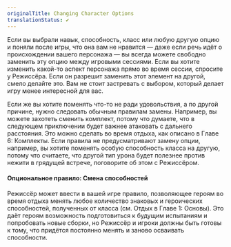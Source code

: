 ```yaml
---
originalTitle: Changing Character Options
translationStatus: ✔️
---
```

Если вы выбрали навык, способность, класс или любую другую опцию и поняли после игры, что она вам не нравится — даже если речь идёт о происхождении вашего персонажа — вы всегда можете свободно заменить эту опцию между игровыми сессиями. Если вы хотите изменить какой-то аспект персонажа прямо во время сессии, спросите у Режиссёра. Если он разрешит заменить этот элемент на другой, смело делайте это. Вам не стоит застревать с выбором, который делает игру менее интересной для вас.

Если же вы хотите поменять что-то не ради удовольствия, а по другой причине, нужно следовать обычным правилам замены. Например, вы можете захотеть сменить комплект, потому что думаете, что в следующем приключении будет важнее атаковать с дальнего расстояния. Это можно сделать во время отдыха, как описано в Главе 6: Комплекты. Если правила не предусматривают замену опции, например, вы хотите поменять особую способность класса на другую, потому что считаете, что другой тип урона будет полезнее против нежити в грядущей встрече, поговорите об этом с Режиссёром.

#### Опциональное правило: Смена способностей

Режиссёр может ввести в вашей игре правило, позволяющее героям во время отдыха менять любое количество знаковых и героических способностей, полученных от класса (см. Отдых в Главе 1: Основы). Это даёт героям возможность подготовиться к будущим испытаниям и попробовать новые сборки, но Режиссёр и игроки должны быть готовы к тому, что придётся постоянно менять и заново осваивать способности.